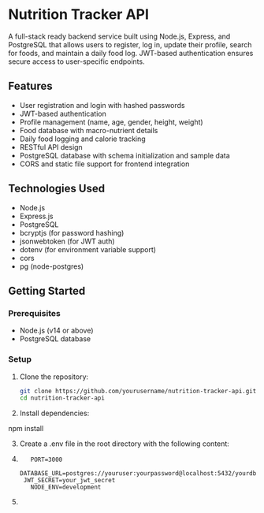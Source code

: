 # Nutrition Tracker API

A full-stack ready backend service built using Node.js, Express, and PostgreSQL that allows users to register, log in, update their profile, search for foods, and maintain a daily food log. JWT-based authentication ensures secure access to user-specific endpoints.

## Features

- User registration and login with hashed passwords
- JWT-based authentication
- Profile management (name, age, gender, height, weight)
- Food database with macro-nutrient details
- Daily food logging and calorie tracking
- RESTful API design
- PostgreSQL database with schema initialization and sample data
- CORS and static file support for frontend integration

## Technologies Used

- Node.js
- Express.js
- PostgreSQL
- bcryptjs (for password hashing)
- jsonwebtoken (for JWT auth)
- dotenv (for environment variable support)
- cors
- pg (node-postgres)

## Getting Started

### Prerequisites

- Node.js (v14 or above)
- PostgreSQL database

### Setup

1. Clone the repository:

   ```bash
   git clone https://github.com/yourusername/nutrition-tracker-api.git
   cd nutrition-tracker-api


2.	Install dependencies:

   npm install

3.	Create a .env file in the root directory with the following content:
4.	      PORT=3000
         DATABASE_URL=postgres://youruser:yourpassword@localhost:5432/yourdbname
        JWT_SECRET=your_jwt_secret
          NODE_ENV=development
5.	    
